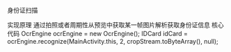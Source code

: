 身份证扫描

实现原理
通过拍照或者周期性从预览中获取某一帧图片解析获取身份证信息
核心代码
  OcrEngine ocrEngine = new OcrEngine();
  IDCard idCard = ocrEngine.recognize(MainActivity.this, 2, cropStream.toByteArray(), null);